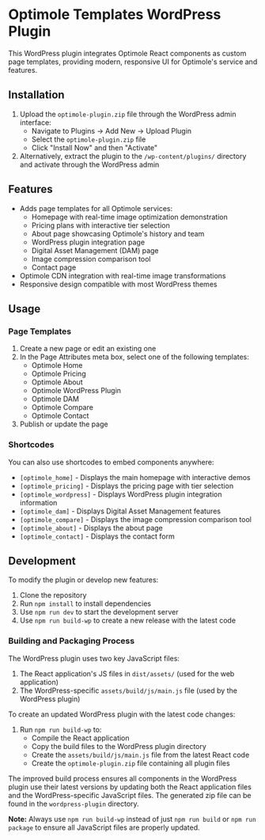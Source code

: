 # Optimole Templates WordPress Plugin

This WordPress plugin integrates Optimole React components as custom page templates, providing modern, responsive UI for Optimole's service and features.

## Installation

1. Upload the `optimole-plugin.zip` file through the WordPress admin interface:
   - Navigate to Plugins → Add New → Upload Plugin
   - Select the `optimole-plugin.zip` file
   - Click "Install Now" and then "Activate"
2. Alternatively, extract the plugin to the `/wp-content/plugins/` directory and activate through the WordPress admin

## Features

- Adds page templates for all Optimole services:
  - Homepage with real-time image optimization demonstration
  - Pricing plans with interactive tier selection
  - About page showcasing Optimole's history and team
  - WordPress plugin integration page
  - Digital Asset Management (DAM) page
  - Image compression comparison tool
  - Contact page
- Optimole CDN integration with real-time image transformations
- Responsive design compatible with most WordPress themes

## Usage

### Page Templates

1. Create a new page or edit an existing one
2. In the Page Attributes meta box, select one of the following templates:
   - Optimole Home
   - Optimole Pricing
   - Optimole About
   - Optimole WordPress Plugin
   - Optimole DAM
   - Optimole Compare
   - Optimole Contact
3. Publish or update the page

### Shortcodes

You can also use shortcodes to embed components anywhere:

- `[optimole_home]` - Displays the main homepage with interactive demos
- `[optimole_pricing]` - Displays the pricing page with tier selection
- `[optimole_wordpress]` - Displays WordPress plugin integration information
- `[optimole_dam]` - Displays Digital Asset Management features
- `[optimole_compare]` - Displays the image compression comparison tool
- `[optimole_about]` - Displays the about page
- `[optimole_contact]` - Displays the contact form

## Development

To modify the plugin or develop new features:

1. Clone the repository
2. Run `npm install` to install dependencies
3. Use `npm run dev` to start the development server
4. Use `npm run build-wp` to create a new release with the latest code

### Building and Packaging Process

The WordPress plugin uses two key JavaScript files:

1. The React application's JS files in `dist/assets/` (used for the web application)
2. The WordPress-specific `assets/build/js/main.js` file (used by the WordPress plugin)

To create an updated WordPress plugin with the latest code changes:

1. Run `npm run build-wp` to:
   - Compile the React application
   - Copy the build files to the WordPress plugin directory
   - Create the `assets/build/js/main.js` file from the latest React code
   - Create the `optimole-plugin.zip` file containing all plugin files

The improved build process ensures all components in the WordPress plugin use their latest versions by updating both the React application files and the WordPress-specific JavaScript files. The generated zip file can be found in the `wordpress-plugin` directory.

**Note:** Always use `npm run build-wp` instead of just `npm run build` or `npm run package` to ensure all JavaScript files are properly updated.